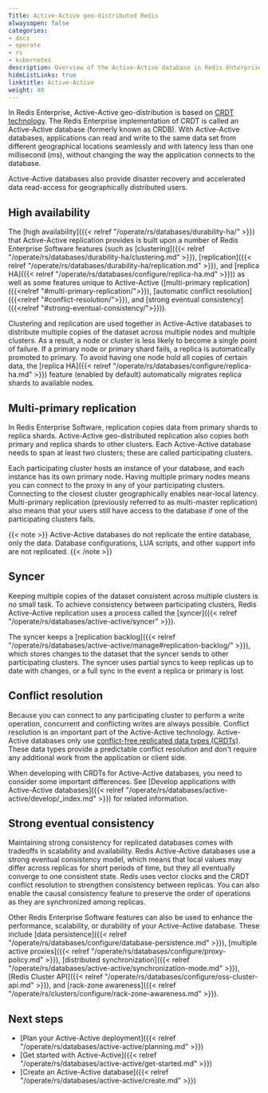 ```yaml
---
Title: Active-Active geo-distributed Redis
alwaysopen: false
categories:
- docs
- operate
- rs
- kubernetes
description: Overview of the Active-Active database in Redis Enterprise Software
hideListLinks: true
linktitle: Active-Active
weight: 40
---
```

In Redis Enterprise, Active-Active geo-distribution is based on [CRDT technology](https://en.wikipedia.org/wiki/Conflict-free_replicated_data_type).
The Redis Enterprise implementation of CRDT is called an Active-Active database (formerly known as CRDB).
With Active-Active databases, applications can read and write to the same data set from different geographical locations seamlessly and with latency less than one millisecond (ms),
without changing the way the application connects to the database.

Active-Active databases also provide disaster recovery and accelerated data read-access for geographically distributed users.


## High availability

The [high availability]({{< relref "/operate/rs/databases/durability-ha/" >}}) that Active-Active replication provides is built upon a number of Redis Enterprise Software features (such as [clustering]({{< relref "/operate/rs/databases/durability-ha/clustering.md" >}}), [replication]({{< relref "/operate/rs/databases/durability-ha/replication.md" >}}), and [replica HA]({{< relref "/operate/rs/databases/configure/replica-ha.md" >}})) as well as some features unique to Active-Active ([multi-primary replication]({{<relref "#multi-primary-replication/">}}), [automatic conflict resolution]({{<relref "#conflict-resolution/">}}), and [strong eventual consistency]({{<relref "#strong-eventual-consistency/">}})).

Clustering and replication are used together in Active-Active databases to distribute multiple copies of the dataset across multiple nodes and multiple clusters. As a result, a node or cluster is less likely to become a single point of failure. If a primary node or primary shard fails, a replica is automatically promoted to primary. To avoid having one node hold all copies of certain data, the [replica HA]({{< relref "/operate/rs/databases/configure/replica-ha.md" >}}) feature (enabled by default) automatically migrates replica shards to available nodes.

## Multi-primary replication

In Redis Enterprise Software, replication copies data from primary shards to replica shards. Active-Active geo-distributed replication also copies both primary and replica shards to other clusters. Each Active-Active database needs to span at least two clusters; these are called participating clusters.

Each participating cluster hosts an instance of your database, and each instance has its own primary node. Having multiple primary nodes means you can connect to the proxy in any of your participating clusters. Connecting to the closest cluster geographically enables near-local latency. Multi-primary replication (previously referred to as multi-master replication) also means that your users still have access to the database if one of the participating clusters fails.

{{< note >}}
Active-Active databases do not replicate the entire database, only the data.
Database configurations, LUA scripts, and other support info are not replicated.
{{< /note >}}

## Syncer

Keeping multiple copies of the dataset consistent across multiple clusters is no small task. To achieve consistency between participating clusters, Redis Active-Active replication uses a process called the [syncer]({{< relref "/operate/rs/databases/active-active/syncer" >}}). 

The syncer keeps a [replication backlog]({{< relref "/operate/rs/databases/active-active/manage#replication-backlog/" >}}), which stores changes to the dataset that the syncer sends to other participating clusters. The syncer uses partial syncs to keep replicas up to date with changes, or a full sync in the event a replica or primary is lost.

## Conflict resolution

Because you can connect to any participating cluster to perform a write operation, concurrent and conflicting writes are always possible. Conflict resolution is an important part of the Active-Active technology. Active-Active databases only use [conflict-free replicated data types (CRDTs)](https://en.wikipedia.org/wiki/Conflict-free_replicated_data_type). These data types provide a predictable conflict resolution and don't require any additional work from the application or client side.

When developing with CRDTs for Active-Active databases, you need to consider some important differences. See [Develop applications with Active-Active databases]({{< relref "/operate/rs/databases/active-active/develop/_index.md" >}}) for related information.


## Strong eventual consistency

Maintaining strong consistency for replicated databases comes with tradeoffs in scalability and availability. Redis Active-Active databases use a strong eventual consistency model, which means that local values may differ across replicas for short periods of time, but they all eventually converge to one consistent state. Redis uses vector clocks and the CRDT conflict resolution to strengthen consistency between replicas. You can also enable the causal consistency feature to preserve the order of operations as they are synchronized among replicas.

Other Redis Enterprise Software features can also be used to enhance the performance, scalability, or durability of your Active-Active database. These include [data persistence]({{< relref "/operate/rs/databases/configure/database-persistence.md" >}}), [multiple active proxies]({{< relref "/operate/rs/databases/configure/proxy-policy.md" >}}), [distributed synchronization]({{< relref "/operate/rs/databases/active-active/synchronization-mode.md" >}}), [Redis Cluster API]({{< relref "/operate/rs/databases/configure/oss-cluster-api.md" >}}), and [rack-zone awareness]({{< relref "/operate/rs/clusters/configure/rack-zone-awareness.md" >}}).

## Next steps

- [Plan your Active-Active deployment]({{< relref "/operate/rs/databases/active-active/planning.md" >}})
- [Get started with Active-Active]({{< relref "/operate/rs/databases/active-active/get-started.md" >}})
- [Create an Active-Active database]({{< relref "/operate/rs/databases/active-active/create.md" >}})